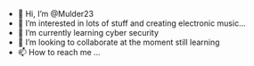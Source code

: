 - 👋 Hi, I’m @Mulder23
- 👀 I’m interested in lots of stuff and creating electronic music...
- 🌱 I’m currently learning cyber security
- 💞️ I’m looking to collaborate at the moment still learning
- 📫 How to reach me ...

<!---
Mulder23/Mulder23 is a ✨ special ✨ repository because its `README.md` (this file) appears on your GitHub profile.
You can click the Preview link to take a look at your changes.
--->
